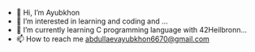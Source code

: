- 👋 Hi, I’m Ayubkhon
- 👀 I’m interested in learning and coding and ...
- 🌱 I’m currently learning C programming language with 42Heilbronn...
- 📫 How to reach me abdullaevayubkhon6670@gmail.com

<!---
--->
